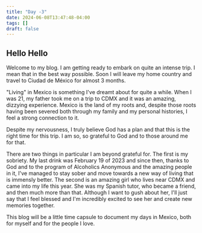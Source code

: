 ```yaml
---
title: "Day -3"
date: 2024-06-08T13:47:48-04:00
tags: []
draft: false
---
```


## Hello Hello

Welcome to my blog. I am getting ready to embark on quite an intense trip. I mean that in the best way possible.
Soon I will leave my home country and travel to Ciudad de México for almost 3 months.

"Living" in Mexico is something I've dreamt about for quite a while. When I was 21, my father took me on a trip to CDMX and it was an amazing, dizzying experience. Mexico is the land of my roots and, despite those roots having been severed both through my family and my personal histories, I feel a strong connection to it.

Despite my nervousness, I truly believe God has a plan and that this is the right time for this trip. I am so, so grateful to God and to those around me for that.

There are two things in particular I am beyond grateful for. The first is my sobriety. My last drink was February 19 of 2023 and since then, thanks to God and to the program of Alcoholics Anonymous and the amazing people in it, I've managed to stay sober and move towards a new way of living that is immensly better. The second is an amazing girl who lives near CDMX and came into my life this year. She was my Spanish tutor, who became a friend, and then much more than that. Although I want to gush about her, I'll just say that I feel blessed and I'm incredibly excited to see her and create new memories together.

This blog will be a little time capsule to document my days in Mexico, both for myself and for the people I love.
<!--more-->